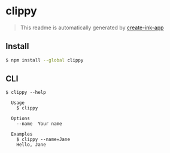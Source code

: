 # clippy

> This readme is automatically generated by [create-ink-app](https://github.com/vadimdemedes/create-ink-app)

## Install

```bash
$ npm install --global clippy
```

## CLI

```
$ clippy --help

  Usage
    $ clippy

  Options
    --name  Your name

  Examples
    $ clippy --name=Jane
    Hello, Jane
```
